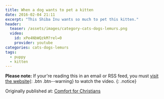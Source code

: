 ```yaml
---
title: When a dog wants to pet a kitten
date: 2016-02-04 21:11
excerpt: "This Shiba Inu wants so much to pet this kitten."
header:
  teaser: /assets/images/category-cats-dogs-lemurs.png  
  video:
    id: xPe4NbWQzkM?rel=0
    provider: youtube
categories: cats-dogs-lemurs
tags: 
  - puppy
  - kitten
---
```


**Please note:** If your're reading this in an email or RSS feed, you must [visit the website](/cats-dogs-lemurs/when-a-dog-wants-to-pet-a-cat/){: .btn .btn--warning} to watch the video.
{: .notice}

<div>Originally published at: <a href='http://www.alecsatin.com/'>Comfort for Christians</a></div>
